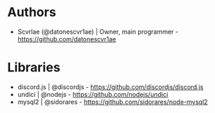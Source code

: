 # Authors
* Scvrlae (@datonescvr1ae) | Owner, main programmer - https://github.com/datonescvr1ae

# Libraries
* discord.js | @discordjs - https://github.com/discordjs/discord.js
* undici | @nodejs - https://github.com/nodejs/undici
* mysql2 | @sidorares - https://github.com/sidorares/node-mysql2
